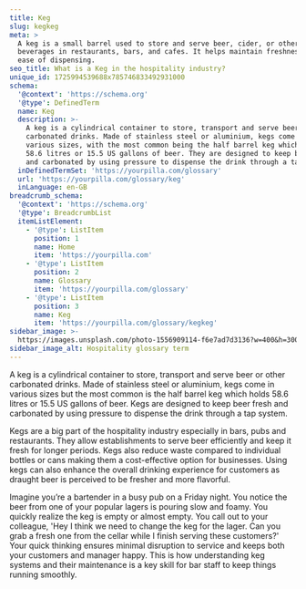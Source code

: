 ```yaml
---
title: Keg
slug: kegkeg
meta: >
  A keg is a small barrel used to store and serve beer, cider, or other
  beverages in restaurants, bars, and cafes. It helps maintain freshness and
  ease of dispensing.
seo_title: What is a Keg in the hospitality industry?
unique_id: 1725994539688x785746833492931000
schema:
  '@context': 'https://schema.org'
  '@type': DefinedTerm
  name: Keg
  description: >-
    A keg is a cylindrical container to store, transport and serve beer or other
    carbonated drinks. Made of stainless steel or aluminium, kegs come in
    various sizes, with the most common being the half barrel keg which holds
    58.6 litres or 15.5 US gallons of beer. They are designed to keep beer fresh
    and carbonated by using pressure to dispense the drink through a tap system.
  inDefinedTermSet: 'https://yourpilla.com/glossary'
  url: 'https://yourpilla.com/glossary/keg'
  inLanguage: en-GB
breadcrumb_schema:
  '@context': 'https://schema.org'
  '@type': BreadcrumbList
  itemListElement:
    - '@type': ListItem
      position: 1
      name: Home
      item: 'https://yourpilla.com'
    - '@type': ListItem
      position: 2
      name: Glossary
      item: 'https://yourpilla.com/glossary'
    - '@type': ListItem
      position: 3
      name: Keg
      item: 'https://yourpilla.com/glossary/kegkeg'
sidebar_image: >-
  https://images.unsplash.com/photo-1556909114-f6e7ad7d3136?w=400&h=300&fit=crop&auto=format
sidebar_image_alt: Hospitality glossary term
---
```

A keg is a cylindrical container to store, transport and serve beer or other carbonated drinks. Made of stainless steel or aluminium, kegs come in various sizes but the most common is the half barrel keg which holds 58.6 litres or 15.5 US gallons of beer. Kegs are designed to keep beer fresh and carbonated by using pressure to dispense the drink through a tap system.

Kegs are a big part of the hospitality industry especially in bars, pubs and restaurants. They allow establishments to serve beer efficiently and keep it fresh for longer periods. Kegs also reduce waste compared to individual bottles or cans making them a cost-effective option for businesses. Using kegs can also enhance the overall drinking experience for customers as draught beer is perceived to be fresher and more flavorful.

Imagine you’re a bartender in a busy pub on a Friday night. You notice the beer from one of your popular lagers is pouring slow and foamy. You quickly realize the keg is empty or almost empty. You call out to your colleague, 'Hey I think we need to change the keg for the lager. Can you grab a fresh one from the cellar while I finish serving these customers?' Your quick thinking ensures minimal disruption to service and keeps both your customers and manager happy. This is how understanding keg systems and their maintenance is a key skill for bar staff to keep things running smoothly.
